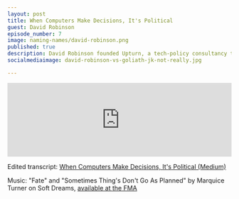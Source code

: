 ```yaml
---
layout: post
title: When Computers Make Decisions, It's Political
guest: David Robinson
episode_number: 7
image: naming-names/david-robinson.png
published: true
description: David Robinson founded Upturn, a tech-policy consultancy that focuses on civil rights and social justice. In this episode he talks about getting Google to banned predatory payday loan advertisements and how he came to focus on public interest work at the intersection of law and technology.
socialmediaimage: david-robinson-vs-goliath-jk-not-really.jpg

---
```


<iframe width="100%" height="166" scrolling="no" frameborder="no" src="https://w.soundcloud.com/player/?url=https%3A//api.soundcloud.com/tracks/275779702&amp;color=ff5500&amp;auto_play=false&amp;hide_related=false&amp;show_comments=true&amp;show_user=true&amp;show_reposts=false"></iframe>

Edited transcript: [When Computers Make Decisions, It's Political (Medium)](https://medium.com/@drewwilson/when-computers-make-decisions-its-political-eb5062be704d)

Music: "Fate" and "Sometimes Thing's Don't Go As Planned" by Marquice Turner on Soft Dreams, [available at the FMA](https://freemusicarchive.org/music/Marquice…r/Soft_Dreams/)
